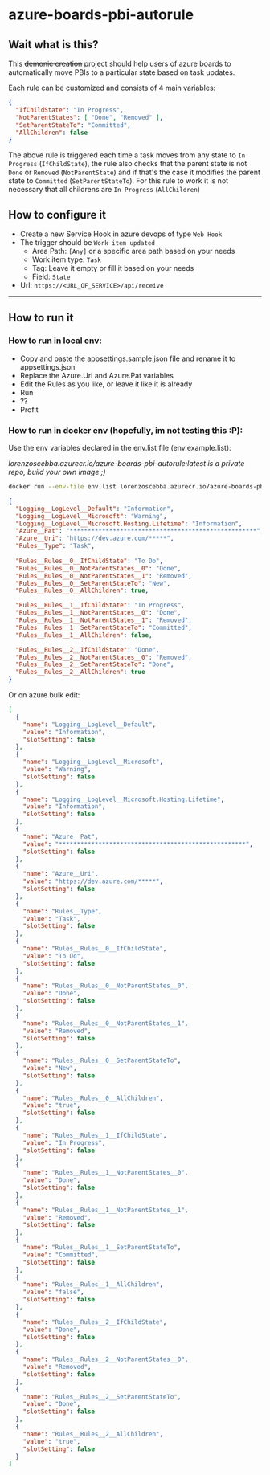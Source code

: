 # azure-boards-pbi-autorule

## Wait what is this?

This ~~demonic creation~~ project should help users of azure boards to automatically
move PBIs to a particular state based on task updates.

Each rule can be customized and consists of 4 main variables:

```json
{
  "IfChildState": "In Progress",
  "NotParentStates": [ "Done", "Removed" ],
  "SetParentStateTo": "Committed",
  "AllChildren": false
}
```

The above rule is triggered each time a task moves from any state to `In Progress` (`IfChildState`),
the rule also checks that the parent state is not `Done` or `Removed` (`NotParentState`) and if that's the case
it modifies the parent state to `Committed` (`SetParentStateTo`). For this rule to work it is not
necessary that all childrens are `In Progress` (`AllChildren`)

## How to configure it

- Create a new Service Hook in azure devops of type `Web Hook`
- The trigger should be `Work item updated`
  - Area Path: `[Any]` or a specific area path based on your needs
  - Work item type: `Task`
  - Tag: Leave it empty or fill it based  on your needs
  - Field: `State`
- Url: `https://<URL_OF_SERVICE>/api/receive`

---

## How to run it

### How to run in local env:

- Copy and paste the appsettings.sample.json file and rename it to appsettings.json
- Replace the Azure.Uri and Azure.Pat variables
- Edit the Rules as you like, or leave it like it is already
- Run 
- ??
- Profit

### How to run in docker env (hopefully, im not testing this :P):

Use the env variables declared in the env.list file (env.example.list):

*lorenzoscebba.azurecr.io/azure-boards-pbi-autorule:latest is a private repo, build your own image ;)*

```bash
docker run --env-file env.list lorenzoscebba.azurecr.io/azure-boards-pbi-autorule:latest
```

```json
{
  "Logging__LogLevel__Default": "Information",
  "Logging__LogLevel__Microsoft": "Warning",
  "Logging__LogLevel__Microsoft.Hosting.Lifetime": "Information",
  "Azure__Pat": "****************************************************",
  "Azure__Uri": "https://dev.azure.com/*****",
  "Rules__Type": "Task",
  
  "Rules__Rules__0__IfChildState": "To Do",
  "Rules__Rules__0__NotParentStates__0": "Done",
  "Rules__Rules__0__NotParentStates__1": "Removed",
  "Rules__Rules__0__SetParentStateTo": "New",
  "Rules__Rules__0__AllChildren": true,

  "Rules__Rules__1__IfChildState": "In Progress",
  "Rules__Rules__1__NotParentStates__0": "Done",
  "Rules__Rules__1__NotParentStates__1": "Removed",
  "Rules__Rules__1__SetParentStateTo": "Committed",
  "Rules__Rules__1__AllChildren": false,

  "Rules__Rules__2__IfChildState": "Done",
  "Rules__Rules__2__NotParentStates__0": "Removed",
  "Rules__Rules__2__SetParentStateTo": "Done",
  "Rules__Rules__2__AllChildren": true
}
```

Or on azure bulk edit: 

```json
[
  {
    "name": "Logging__LogLevel__Default",
    "value": "Information",
    "slotSetting": false
  },
  {
    "name": "Logging__LogLevel__Microsoft",
    "value": "Warning",
    "slotSetting": false
  },
  {
    "name": "Logging__LogLevel__Microsoft.Hosting.Lifetime",
    "value": "Information",
    "slotSetting": false
  },
  {
    "name": "Azure__Pat",
    "value": "****************************************************",
    "slotSetting": false
  },
  {
    "name": "Azure__Uri",
    "value": "https://dev.azure.com/*****",
    "slotSetting": false
  },
  {
    "name": "Rules__Type",
    "value": "Task",
    "slotSetting": false
  },
  {
    "name": "Rules__Rules__0__IfChildState",
    "value": "To Do",
    "slotSetting": false
  },
  {
    "name": "Rules__Rules__0__NotParentStates__0",
    "value": "Done",
    "slotSetting": false
  },
  {
    "name": "Rules__Rules__0__NotParentStates__1",
    "value": "Removed",
    "slotSetting": false
  },
  {
    "name": "Rules__Rules__0__SetParentStateTo",
    "value": "New",
    "slotSetting": false
  },
  {
    "name": "Rules__Rules__0__AllChildren",
    "value": "true",
    "slotSetting": false
  },
  {
    "name": "Rules__Rules__1__IfChildState",
    "value": "In Progress",
    "slotSetting": false
  },
  {
    "name": "Rules__Rules__1__NotParentStates__0",
    "value": "Done",
    "slotSetting": false
  },
  {
    "name": "Rules__Rules__1__NotParentStates__1",
    "value": "Removed",
    "slotSetting": false
  },
  {
    "name": "Rules__Rules__1__SetParentStateTo",
    "value": "Committed",
    "slotSetting": false
  },
  {
    "name": "Rules__Rules__1__AllChildren",
    "value": "false",
    "slotSetting": false
  },
  {
    "name": "Rules__Rules__2__IfChildState",
    "value": "Done",
    "slotSetting": false
  },
  {
    "name": "Rules__Rules__2__NotParentStates__0",
    "value": "Removed",
    "slotSetting": false
  },
  {
    "name": "Rules__Rules__2__SetParentStateTo",
    "value": "Done",
    "slotSetting": false
  },
  {
    "name": "Rules__Rules__2__AllChildren",
    "value": "true",
    "slotSetting": false
  }
]
```
